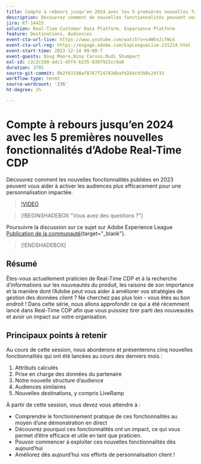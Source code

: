 ```yaml
---
title: Compte à rebours jusqu’en 2024 avec les 5 premières nouvelles fonctionnalités d’Adobe Real-Time CDP
description: Découvrez comment de nouvelles fonctionnalités peuvent vous aider à activer les audiences de manière plus efficace et plus efficace pour une personnalisation impactée.
jira: KT-14415
solution: Real-Time Customer Data Platform, Experience Platform
feature: Destinations, Audiences
event-cta-url-live: https://www.youtube.com/watch?v=s4WhnJifWLk
event-cta-url-reg: https://engage.adobe.com/ExpLeagueLive-231214.html
event-start-time: 2023-12-14 09:00-7
event-guests: Doug Moore,Nina Caruso,Rudi Shumpert
exl-id: c2c2c560-adc1-45f4-b235-0307923cc9a8
duration: 3701
source-git-commit: 0b2f63198af8767f24783dbafd244c9398c24f33
workflow-type: tm+mt
source-wordcount: '236'
ht-degree: 2%

---
```


# Compte à rebours jusqu’en 2024 avec les 5 premières nouvelles fonctionnalités d’Adobe Real-Time CDP

Découvrez comment les nouvelles fonctionnalités publiées en 2023 peuvent vous aider à activer les audiences plus efficacement pour une personnalisation impactée.

>[!VIDEO](https://video.tv.adobe.com/v/3425754/?quality=12&learn=on)

>[!BEGINSHADEBOX &quot;Vous avez des questions ?&quot;]

Poursuivre la discussion sur ce sujet sur Adobe Experience League [Publication de la communauté](https://experienceleaguecommunities.adobe.com/t5/real-time-customer-data-platform/experience-league-live-post-session-discussion-countdown-to-2024/m-p/639558#M14){target="_blank"}.

>[!ENDSHADEBOX]

## Résumé

Êtes-vous actuellement praticien de Real-Time CDP et à la recherche d’informations sur les nouveautés du produit, les raisons de son importance et la manière dont l’Adobe peut vous aider à améliorer vos stratégies de gestion des données client ? Ne cherchez pas plus loin - vous êtes au bon endroit ! Dans cette série, nous allons approfondir ce qui a été récemment lancé dans Real-Time CDP afin que vous puissiez tirer parti des nouveautés et avoir un impact sur votre organisation.

## Principaux points à retenir

Au cours de cette session, nous aborderons et présenterons cinq nouvelles fonctionnalités qui ont été lancées au cours des derniers mois :

1. Attributs calculés
2. Prise en charge des données du partenaire
3. Notre nouvelle structure d’audience
4. Audiences similaires
5. Nouvelles destinations, y compris LiveRamp

À partir de cette session, vous devez vous attendre à :

* Comprendre le fonctionnement pratique de ces fonctionnalités au moyen d’une démonstration en direct
* Découvrez pourquoi ces fonctionnalités ont un impact, ce qui vous permet d’être efficace et utile en tant que praticien.
* Pouvoir commencer à exploiter ces nouvelles fonctionnalités dès aujourd’hui
* Améliorez dès aujourd’hui vos efforts de personnalisation client !


